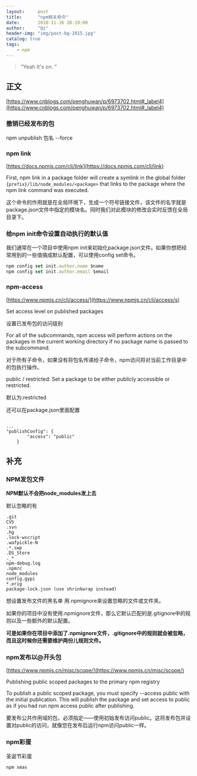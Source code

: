 ```yaml
---
layout:     post
title:      "npm相关命令"
date:       2018-11-16 20:19:00
author:     "Qz"
header-img: "img/post-bg-2015.jpg"
catalog: true
tags:
    - npm
---
```


> “Yeah It's on. ”


## 正文

[https://www.cnblogs.com/penghuwan/p/6973702.html#_label4](https://www.cnblogs.com/penghuwan/p/6973702.html#_label4)

### 撤销已经发布的包

npm unpublish 包名 --force

### npm link
[https://docs.npmjs.com/cli/link](https://docs.npmjs.com/cli/link)

First, npm link in a package folder will create a symlink in the global folder `{prefix}/lib/node_modules/<package>`  that links to the package where the npm link command was executed. 



这个命令的作用就是在全局环境下，生成一个符号链接文件，该文件的名字就是package.json文件中指定的模块名。同时我们对此模块的修改会实时反馈在全局目录下。


### 给npm init命令设置自动执行的默认值

我们通常在一个项目中使用npm init来初始化package.json文件。如果你想把经常用到的一些值搞成默认配置，可以使用config set命令。


```javascript
npm config set init.author.name $name
npm config set init.author.email $email
```




### npm-access


[https://www.npmjs.cn/cli/access/](https://www.npmjs.cn/cli/access/s)

Set access level on published packages

设置已发布包的访问级别


For all of the subcommands, npm access will perform actions on the packages in the current working directory if no package name is passed to the subcommand.


对于所有子命令，如果没有将包名传递给子命令，npm访问将对当前工作目录中的包执行操作。



public / restricted: Set a package to be either publicly accessible or restricted.


默认为:restricted

还可以在package.json里面配置


```

...
"publishConfig": {
		"access": "public"
	}
```



## 补充

### NPM发包文件


**NPM默认不会把node_modules发上去**

默认忽略的有


```
.git
CVS
.svn
.hg
.lock-wscript
.wafpickle-N
.*.swp
.DS_Store
._*
npm-debug.log
.npmrc
node_modules
config.gypi
*.orig
package-lock.json (use shrinkwrap instead)

```

想设置发布文件的黑名单 用.npmignore来设置忽略的文件或文件夹。



如果你的项目中没有使用.npmignore文件，那么它默认匹配的是.gitignore中的规则以及一些额外的默认配置。


**可是如果你在项目中添加了.npmignore文件，.gitignore中的规则就会被忽略，而且这时候你还需要维护两份儿规则文件。**




### npm发布以@开头包


[https://www.npmjs.cn/misc/scope/](https://www.npmjs.cn/misc/scope/)



Publishing public scoped packages to the primary npm registry


To publish a public scoped package, you must specify --access public with the initial publication. This will publish the package and set access to public as if you had run npm access public after publishing.


要发布公共作用域的包，必须指定——使用初始发布访问public。这将发布包并设置对public的访问，就像您在发布后运行npm访问public一样。





### npm彩蛋

圣诞节彩蛋
```javascript
npm xmas
```






